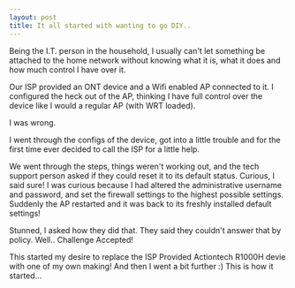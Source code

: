 ```yaml
---
layout: post
title: It all started with wanting to go DIY.. 
---
```

Being the I.T. person in the household, I usually can't let something be attached to the home network without knowing what it is, what it does and how much control I have over it.

Our ISP provided an ONT device and a Wifi enabled AP connected to it. I configured the heck out of the AP, thinking I have full control over the device like I would a regular AP (with WRT loaded).

I was wrong.

I went through the configs of the device, got into a little trouble and for the first time ever decided to call the ISP for a little help.

We went through the steps, things weren't working out, and the tech support person asked if they could reset it to its default status. Curious, I said sure! I was curious because I had altered the administrative username and password, and set the firewall settings to the highest possible settings. Suddenly the AP restarted and it was back to its freshly installed default settings!

Stunned, I asked how they did that. They said they couldn't answer that by policy. Well.. Challenge Accepted!

This started my desire to replace the ISP Provided Actiontech R1000H devie with one of my own making! And then I went a bit further :) This is how it started...
